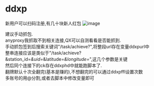 # ddxp
新用户可以扫码注册,有几十块新人红包
![image](https://github.com/justplayscript/ddxp/blob/main/img0.jpg)

建议手动抓包.    
anyproxy我抓取不到相关连接,QX可以自测看看是否能抓到.    
手动抓包签到后搜索关键词"/task/achieve?",将整段url存在变量ddxpurl中    
整串连接应该是类似于"/task/achieve?&station_id=*&uid=*&latitude=*&longitude=*",这几个参数是关键    
然后同个连接下的ck存在ddxphd中就能跑脚本了.    
翻牌默认十次全翻完(基本是赚的),不想翻完的可以通过ddxpffl设置次数    
多账号的用@分割,或者去脚本中修改变量即可
